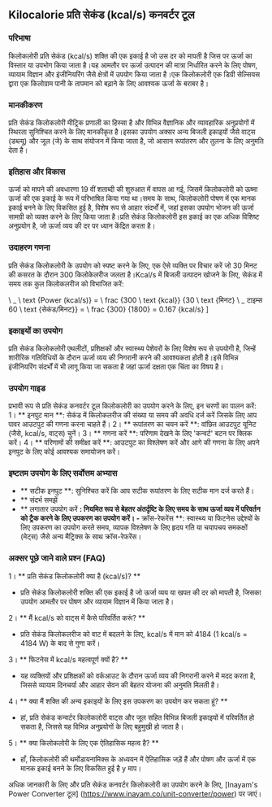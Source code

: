 ## Kilocalorie प्रति सेकंड (kcal/s) कनवर्टर टूल

### परिभाषा
किलोकलोरी प्रति सेकंड (kcal/s) शक्ति की एक इकाई है जो उस दर को मापती है जिस पर ऊर्जा का विस्तार या उपभोग किया जाता है।यह आमतौर पर ऊर्जा उत्पादन की मात्रा निर्धारित करने के लिए पोषण, व्यायाम विज्ञान और इंजीनियरिंग जैसे क्षेत्रों में उपयोग किया जाता है।एक किलोकलोरी एक डिग्री सेल्सियस द्वारा एक किलोग्राम पानी के तापमान को बढ़ाने के लिए आवश्यक ऊर्जा के बराबर है।

### मानकीकरण
प्रति सेकंड किलोकलोरी मीट्रिक प्रणाली का हिस्सा है और विभिन्न वैज्ञानिक और व्यावहारिक अनुप्रयोगों में स्थिरता सुनिश्चित करने के लिए मानकीकृत है।इसका उपयोग अक्सर अन्य बिजली इकाइयों जैसे वाट्स (डब्ल्यू) और जूल (जे) के साथ संयोजन में किया जाता है, जो आसान रूपांतरण और तुलना के लिए अनुमति देता है।

### इतिहास और विकास
ऊर्जा को मापने की अवधारणा 19 वीं शताब्दी की शुरुआत में वापस आ गई, जिसमें किलोकलोरी को ऊष्मा ऊर्जा की एक इकाई के रूप में परिभाषित किया गया था।समय के साथ, किलोकलोरी पोषण में एक मानक इकाई बनने के लिए विकसित हुई है, विशेष रूप से आहार संदर्भों में, जहां इसका उपयोग भोजन की ऊर्जा सामग्री को व्यक्त करने के लिए किया जाता है।प्रति सेकंड किलोकलोरी इस इकाई का एक अधिक विशिष्ट अनुप्रयोग है, जो ऊर्जा व्यय की दर पर ध्यान केंद्रित करता है।

### उदाहरण गणना
प्रति सेकंड किलोकलोरी के उपयोग को स्पष्ट करने के लिए, एक ऐसे व्यक्ति पर विचार करें जो 30 मिनट की कसरत के दौरान 300 किलोकेलरीज जलता है।Kcal/s में बिजली उत्पादन खोजने के लिए, सेकंड में समय तक कुल किलोकलरीज को विभाजित करें:

\ _
\ text {Power (kcal/s)} = \ frac {300 \ text {kcal}} {30 \ text {मिनट} \ _ टाइम्स 60 \ text {सेकंड/मिनट}} = \ frac {300} {1800} = 0.167 {kcal/s}
\]

### इकाइयों का उपयोग
प्रति सेकंड किलोकलोरी एथलीटों, प्रशिक्षकों और स्वास्थ्य पेशेवरों के लिए विशेष रूप से उपयोगी है, जिन्हें शारीरिक गतिविधियों के दौरान ऊर्जा व्यय की निगरानी करने की आवश्यकता होती है।इसे विभिन्न इंजीनियरिंग संदर्भों में भी लागू किया जा सकता है जहां ऊर्जा दक्षता एक चिंता का विषय है।

### उपयोग गाइड
प्रभावी रूप से प्रति सेकंड कनवर्टर टूल किलोकलोरी का उपयोग करने के लिए, इन चरणों का पालन करें:
1। ** इनपुट मान **: सेकंड में किलोकलरीज की संख्या या समय की अवधि दर्ज करें जिसके लिए आप पावर आउटपुट की गणना करना चाहते हैं।
2। ** रूपांतरण का चयन करें **: वांछित आउटपुट यूनिट (जैसे, kcal/s, वाट्स) चुनें।
3। ** गणना करें **: परिणाम देखने के लिए 'कन्वर्ट' बटन पर क्लिक करें।
4। ** परिणामों की समीक्षा करें **: आउटपुट का विश्लेषण करें और आगे की गणना के लिए अपने इनपुट के लिए कोई आवश्यक समायोजन करें।

### इष्टतम उपयोग के लिए सर्वोत्तम अभ्यास
- ** सटीक इनपुट **: सुनिश्चित करें कि आप सटीक रूपांतरण के लिए सटीक मान दर्ज करते हैं।
- ** संदर्भ समझें
- ** लगातार उपयोग करें **: नियमित रूप से बेहतर अंतर्दृष्टि के लिए समय के साथ ऊर्जा व्यय में परिवर्तन को ट्रैक करने के लिए उपकरण का उपयोग करें।
-** क्रॉस-रेफरेंस **: स्वास्थ्य या फिटनेस उद्देश्यों के लिए उपकरण का उपयोग करते समय, व्यापक विश्लेषण के लिए हृदय गति या चयापचय समकक्षों (मेट्स) जैसे अन्य मैट्रिक्स के साथ क्रॉस-रेफरेंस।

### अक्सर पूछे जाने वाले प्रश्न (FAQ)

1। ** प्रति सेकंड किलोकलोरी क्या है (kcal/s)? **
- प्रति सेकंड किलोकलोरी शक्ति की एक इकाई है जो ऊर्जा व्यय या खपत की दर को मापती है, जिसका उपयोग आमतौर पर पोषण और व्यायाम विज्ञान में किया जाता है।

2। ** मैं kcal/s को वाट्स में कैसे परिवर्तित करूं? **
- प्रति सेकंड किलोकलरीज को वाट में बदलने के लिए, kcal/s में मान को 4184 (1 kcal/s = 4184 W) के बाद से गुणा करें।

3। ** फिटनेस में kcal/s महत्वपूर्ण क्यों है? **
- यह व्यक्तियों और प्रशिक्षकों को वर्कआउट के दौरान ऊर्जा व्यय की निगरानी करने में मदद करता है, जिससे व्यायाम दिनचर्या और आहार सेवन की बेहतर योजना की अनुमति मिलती है।

4। ** क्या मैं शक्ति की अन्य इकाइयों के लिए इस उपकरण का उपयोग कर सकता हूं? **
- हां, प्रति सेकंड कन्वर्टर किलोकलोरी वाट्स और जूल सहित विभिन्न बिजली इकाइयों में परिवर्तित हो सकता है, जिससे यह विभिन्न अनुप्रयोगों के लिए बहुमुखी हो जाता है।

5। ** क्या किलोकलोरी के लिए एक ऐतिहासिक महत्व है? **
- हाँ, किलोकलोरी की थर्मोडायनामिक्स के अध्ययन में ऐतिहासिक जड़ें हैं और पोषण और ऊर्जा में एक मानक इकाई बनने के लिए विकसित हुई है y माप।

अधिक जानकारी के लिए और प्रति सेकंड कनवर्टर किलोकलोरी का उपयोग करने के लिए, [Inayam's Power Converter टूल] (https://www.inayam.co/unit-converter/power) पर जाएं।